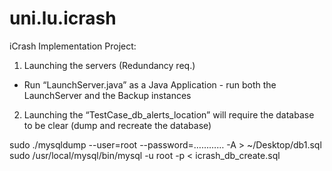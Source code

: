 # uni.lu.icrash
iCrash Implementation Project:

1. Launching the servers (Redundancy req.)
- Run “LaunchServer.java” as a Java Application - run both the LaunchServer and the Backup instances

2. Launching the “TestCase_db_alerts_location” will require the database to be clear 
(dump and recreate the database)

sudo ./mysqldump --user=root --password=………… -A > ~/Desktop/db1.sql
sudo /usr/local/mysql/bin/mysql -u root -p < icrash_db_create.sql

